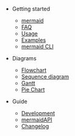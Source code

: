 - Getting started

  - [mermaid](README.md)
  - [FAQ](faq.md)
  - [Usage](usage.md)
  - [Examples](examples.md)
  - [mermaid CLI](mermaidCLI.md)

- Diagrams

  - [Flowchart](flowchart.md)
  - [Sequence diagram](sequenceDiagram.md)
  - [Gantt](gantt.md)
  - [Pie Chart](pie.md)
- Guide

  - [Development](development.md)
  - [mermaidAPI](mermaidAPI.md)
  - [Changelog](CHANGELOG.md)